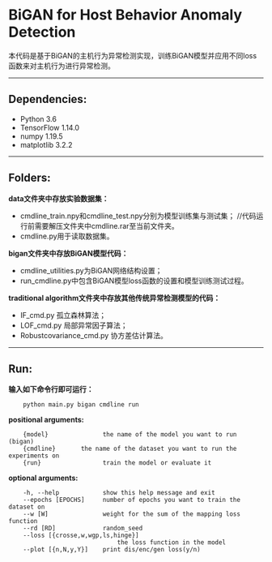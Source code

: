 BiGAN for Host Behavior Anomaly Detection
==
本代码是基于BiGAN的主机行为异常检测实现，训练BiGAN模型并应用不同loss函数来对主机行为进行异常检测。

---
Dependencies:
--
*	Python 3.6
*	TensorFlow 1.14.0
*	numpy 1.19.5
*	matplotlib 3.2.2

---
Folders:
--
**data文件夹中存放实验数据集：**
*	cmdline_train.npy和cmdline_test.npy分别为模型训练集与测试集；	//代码运行前需要解压文件夹中cmdline.rar至当前文件夹。
*	cmdline.py用于读取数据集。
	
**bigan文件夹中存放BiGAN模型代码：**
*	cmdline_utilities.py为BiGAN网络结构设置；
*	run_cmdline.py中包含BiGAN模型loss函数的设置和模型训练测试过程。
	
**traditional algorithm文件夹中存放其他传统异常检测模型的代码：**
*	IF_cmd.py 孤立森林算法；
*	LOF_cmd.py 局部异常因子算法；
*	Robustcovariance_cmd.py 协方差估计算法。

---
Run:
--
**输入如下命令行即可运行：**

		python main.py bigan cmdline run
	
**positional arguments:**

  		{model}               the name of the model you want to run (bigan)
  		{cmdline}		the name of the dataset you want to run the experiments on
  		{run}                 train the model or evaluate it

**optional arguments:**

 		-h, --help            show this help message and exit
  		--epochs [EPOCHS]     number of epochs you want to train the dataset on
 		--w [W]               weight for the sum of the mapping loss function
  		--rd [RD]             random_seed
  		--loss [{crosse,w,wgp,ls,hinge}]
                        	      the loss function in the model
  		--plot [{n,N,y,Y}]    print dis/enc/gen loss(y/n)

